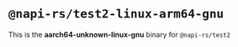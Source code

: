 # `@napi-rs/test2-linux-arm64-gnu`

This is the **aarch64-unknown-linux-gnu** binary for `@napi-rs/test2`
